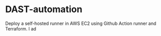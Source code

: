 # DAST-automation
Deploy a self-hosted runner in AWS EC2 using Github Action runner and Terraform.
l
ad
